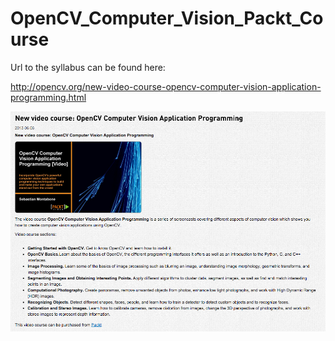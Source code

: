 # OpenCV_Computer_Vision_Packt_Course

Url to the syllabus can be found here:

http://opencv.org/new-video-course-opencv-computer-vision-application-programming.html

![alt tag](https://github.com/OverRatedTech/OpenCV_Computer_Vision_Packt_Course/blob/master/Online_Course.png)
